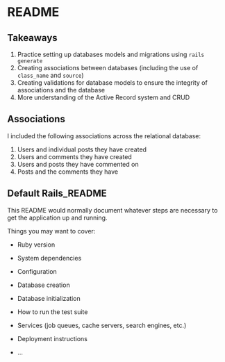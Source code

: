 # README

## Takeaways
1. Practice setting up databases models and migrations using `rails generate`
2. Creating associations between databases (including the use of `class_name` and `source`)
3. Creating validations for database models to ensure the integrity of associations and the database
4. More understanding of the Active Record system and CRUD

## Associations
I included the following associations across the relational database:
1. Users and individual posts they have created
2. Users and comments they have created
3. Users and posts they have commented on
4. Posts and the comments they have

## Default Rails_README

This README would normally document whatever steps are necessary to get the
application up and running.

Things you may want to cover:

* Ruby version

* System dependencies

* Configuration

* Database creation

* Database initialization

* How to run the test suite

* Services (job queues, cache servers, search engines, etc.)

* Deployment instructions

* ...
